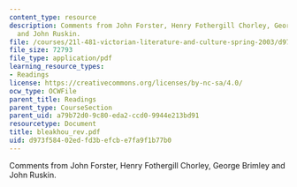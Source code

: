 ```yaml
---
content_type: resource
description: Comments from John Forster, Henry Fothergill Chorley, George Brimley
  and John Ruskin.
file: /courses/21l-481-victorian-literature-and-culture-spring-2003/d973f58402edfd3befcbe7fa9f1b77b0_bleakhou_rev.pdf
file_size: 72793
file_type: application/pdf
learning_resource_types:
- Readings
license: https://creativecommons.org/licenses/by-nc-sa/4.0/
ocw_type: OCWFile
parent_title: Readings
parent_type: CourseSection
parent_uid: a79b72d0-9c80-eda2-ccd0-9944e213bd91
resourcetype: Document
title: bleakhou_rev.pdf
uid: d973f584-02ed-fd3b-efcb-e7fa9f1b77b0
---
```

Comments from John Forster, Henry Fothergill Chorley, George Brimley and John Ruskin.